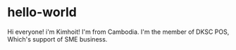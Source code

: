 # hello-world

Hi everyone!
i'm Kimhoit! I'm from Cambodia. I'm the member of DKSC POS, Which's  support of SME business.
